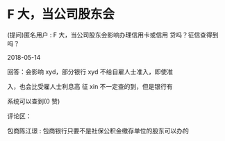 # F 大，当公司股东会

(提问)匿名用户 : F 大，当公司股东会影响办理信用卡或信用 贷吗？征信查得到吗？

2018-05-14

回答：会影响 xyd，部分银行 xyd 不给自雇人士准入，即使准

入，也会比受雇人士利息高 征 xin 不一定查的到，但是银行有

系统可以查到(0 赞)

评论区：

包商陈江璟 : 包商银行只要不是社保公积金缴存单位的股东可以办的